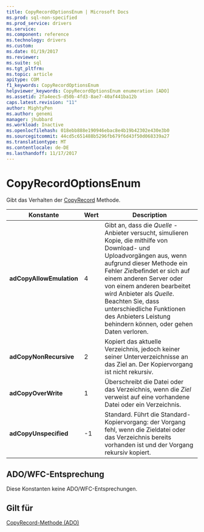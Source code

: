 ```yaml
---
title: CopyRecordOptionsEnum | Microsoft Docs
ms.prod: sql-non-specified
ms.prod_service: drivers
ms.service: 
ms.component: reference
ms.technology: drivers
ms.custom: 
ms.date: 01/19/2017
ms.reviewer: 
ms.suite: sql
ms.tgt_pltfrm: 
ms.topic: article
apitype: COM
f1_keywords: CopyRecordOptionsEnum
helpviewer_keywords: CopyRecordOptionsEnum enumeration [ADO]
ms.assetid: 2fa4eec5-d50b-4fd3-8ae7-40af441ba12b
caps.latest.revision: "11"
author: MightyPen
ms.author: genemi
manager: jhubbard
ms.workload: Inactive
ms.openlocfilehash: 018ebb888e190946ebac8e4b19b42302e430e3b0
ms.sourcegitcommit: 44cd5c651488b5296fb679f6d43f50d068339a27
ms.translationtype: MT
ms.contentlocale: de-DE
ms.lasthandoff: 11/17/2017
---
```

# <a name="copyrecordoptionsenum"></a>CopyRecordOptionsEnum
Gibt das Verhalten der [CopyRecord](../../../ado/reference/ado-api/copyrecord-method-ado.md) Methode.  
  
|Konstante|Wert|Description|  
|--------------|-----------|-----------------|  
|**adCopyAllowEmulation**|4|Gibt an, dass die *Quelle* -Anbieter versucht, simulieren Kopie, die mithilfe von Download- und Uploadvorgängen aus, wenn aufgrund dieser Methode ein Fehler *Ziel*befindet er sich auf einem anderen Server oder von einem anderen bearbeitet wird Anbieter als *Quelle*. Beachten Sie, dass unterschiedliche Funktionen des Anbieters Leistung behindern können, oder gehen Daten verloren.|  
|**adCopyNonRecursive**|2|Kopiert das aktuelle Verzeichnis, jedoch keiner seiner Unterverzeichnisse an das Ziel an. Der Kopiervorgang ist nicht rekursiv.|  
|**adCopyOverWrite**|1|Überschreibt die Datei oder das Verzeichnis, wenn die *Ziel* verweist auf eine vorhandene Datei oder ein Verzeichnis.|  
|**adCopyUnspecified**|-1|Standard. Führt die Standard-Kopiervorgang: der Vorgang fehl, wenn die Zieldatei oder das Verzeichnis bereits vorhanden ist und der Vorgang rekursiv kopiert.|  
  
## <a name="adowfc-equivalent"></a>ADO/WFC-Entsprechung  
 Diese Konstanten keine ADO/WFC-Entsprechungen.  
  
## <a name="applies-to"></a>Gilt für  
 [CopyRecord-Methode (ADO)](../../../ado/reference/ado-api/copyrecord-method-ado.md)
